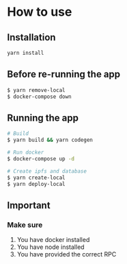 # How to use

## Installation

```bash
yarn install
```

## Before re-running the app

```bash
$ yarn remove-local
$ docker-compose down
```

## Running the app

```bash
# Build
$ yarn build && yarn codegen

# Run docker
$ docker-compose up -d

# Create ipfs and database
$ yarn create-local
$ yarn deploy-local
```

## Important

### Make sure

1. You have docker installed
2. You have node installed
3. You have provided the correct RPC
